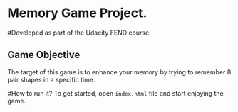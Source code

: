 # Memory Game Project.
#Developed as part of the Udacity FEND course.



## Game Objective

The target of this game is to enhance your memory by trying to remember 8 pair shapes in a specific time.



#How to run it?
To get started, open `index.html` file and start enjoying the game.
